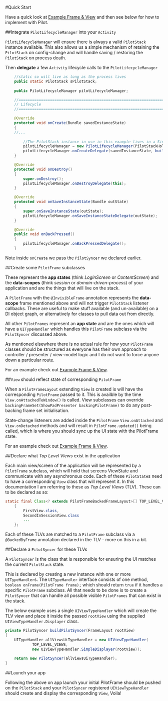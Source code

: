 #Quick Start

Have a quick look at [Example Frame & View](https://github.com/doridori/Pilot/blob/master/docs%2Fexample_frame_and_view.md) and then see below for how to implement with Pilot.
    

 
##Integrate `PilotLifecycleManager` into your `Activity`

`PilotLifecycleManager` will ensure there is always a valid `PilotStack` instance available.  This also allows us a simple mechanism of retaining the `PilotStack` on config-change and will handle saving / restoring the `PilotStack` on process death.

Then **delegate** a few `Activity` lifecycle calls to the `PilotLifecycleManager`

```java
    //static so will live as long as the process lives
    public static PilotStack sPilotStack;
    
    public PilotLifecycleManager pilotLifecycleManager;

    //==================================================================//
    // Lifecycle
    //==================================================================//

    @Override
    protected void onCreate(Bundle savedInstanceState)
    {
	//...
	
        //The PilotStack instance in use in this example lives in a Singleton. The manager will ensure this Activity won't leak.
        pilotLifecycleManager = new PilotLifecycleManager(PilotStackHolder.getInstance(), EnterCardPresenter.class);
        pilotLifecycleManager.onCreateDelegate(savedInstanceState, buildPilotSyncer(rootView), this);
    }

    @Override
    protected void onDestroy()
    {
        super.onDestroy();
        pilotLifecycleManager.onDestroyDelegate(this);
    }

    @Override
    protected void onSaveInstanceState(Bundle outState)
    {
        super.onSaveInstanceState(outState);
        pilotLifecycleManager.onSaveInstanceStateDelegate(outState);
    }

    @Override
    public void onBackPressed()
    {
        pilotLifecycleManager.onBackPressedDelegate();
    }
```

Note inside `onCreate` we pass the `PilotSyncer` we declared earlier.


##Create some `PilotFrame` subclasses

These represent the **app states** (think _LoginScreen_ or _ContentScreen_) and the **data-scopes** (think _session_ or _domain-driven-process_)  of your application and are the things that will live on the stack.

A `PilotFrame` with the `@InvisibleFrame` annotation represents the **data-scope** frame mentioned above and will not trigger `PilotStack` listener callbacks. These are useful to make stuff available (and un-available) on a DI object graph, or alternatively for classes to pull data out from directly.

All other `PilotFrames` represent an **app state** and are the ones which will have a `UITypeHandler` which handles this `PilotFrame` subclass via the `PilotSyncer` discussed above.

As mentioned elsewhere there is no actual rule for how your `PilotFrame` classes should be structured as everyone has their own approach to controller / presenter / view-model logic and I do not want to force anyone down a particular route. 

For an example check out [Example Frame & View](https://github.com/doridori/Pilot/blob/master/docs%2Fexample_frame_and_view.md).

##`View` should reflect state of corresponding `PilotFrame`

When a `PilotFrameLayout` extending `View` is created is will have the corresponding `PilotFrame` passed to it. This is availble by the time `View.onAttachedToWindow()` is called. View subclasses can override `backingFrameSet(ShowPadPresenter backingPilotFrame)` to do any post-backing frame set initialisation.

State-change listeners are added inside the `PilotFrame` `View.onAttached` and `View.onDetached` methods and will result in `PilotFrame.updated()` being called, which is where you should sync up the UI state with the PilotFrame state.

For an example check out [Example Frame & View](https://github.com/doridori/Pilot/blob/master/docs%2Fexample_frame_and_view.md).

##Declare what _Top Level Views_ exist in the application

Each main view/screen of the application will be represented by a `PilotFrame` subclass, which will hold that screens ViewState and communicate with any asynchronous code. Each of these `PilotState`s need to have a corresponding `View` class that will represent it. In this documentation I am referring to these as _Top Level Views_ (TLV). These can to be declared as so: 

```java
static final Class<? extends PilotFrameBackedFrameLayout>[] TOP_LEVEL_VIEWS = new Class[]
    {
        FirstView.class,
        SecondInSessionView.class
        ...
    };
```

Each of these TLVs are matched to a `PilotFrame` subclass via a `@BackedByFrame` annotation declared in the TLV - more on this in a bit.

##Declare a `PilotSyncer` for these TLVs
 
A `PilotSyncer` is the class that is responsible for ensuring the UI matches the current `PilotStack` state. 

This is declared by creating a new instance with one or more `UITypeHandler`s. The `UITypeHandler` interface consists of one method, `boolean onFrame(PilotFrame frame);` which should return `true` if it handles a specific `PilotFrame` subclass. All that needs to be done is to create a `PilotSyncer` that can handle all possible visible `PilotFrames` that can exist in the stack.

The below example uses a single `UIViewTypeHandler` which will create the TLV view and place it inside the passed `rootView` using the supplied `UIViewTypeHandler.Displayer` class. 

```java
private PilotSyncer buildPilotSyncer(FrameLayout rootView)
{        
    UITypeHandler allViewsUiTypeHandler = new UIViewTypeHandler(
            TOP_LEVEL_VIEWS, 
            new UIViewTypeHandler.SimpleDisplayer(rootView));
        
    return new PilotSyncer(allViewsUiTypeHandler);
}
```

##Launch your app

Following the above on app launch your initial PilotFrame should be pushed on the `PilotStack` and your `PilotSyncer` registered `UIViewTypeHandler` should create and display the corresponding `View`, Voila!
